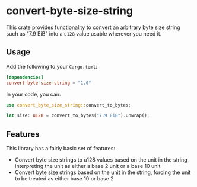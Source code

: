 # convert-byte-size-string

This crate provides functionality to convert an arbitrary byte size string such as "7.9 EiB" into a `u128` value usable wherever you need it.

## Usage

Add the following to your `Cargo.toml`:

```toml
[dependencies]
convert-byte-size-string = "1.0"
```

In your code, you can:

```rust
use convert_byte_size_string::convert_to_bytes;

let size: u128 = convert_to_bytes("7.9 EiB").unwrap();
```

## Features

This library has a fairly basic set of features:

- Convert byte size strings to u128 values based on the unit in the string, interpreting the unit as either a base 2 unit or a base 10 unit
- Convert byte size strings based on the unit in the string, forcing the unit to be treated as either base 10 or base 2